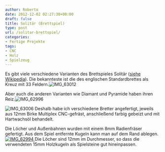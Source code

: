 ```yaml
---
author: Roberto
date: 2012-12-02 02:27:30+00:00
draft: false
title: Solitär (Brettspiel)
type: post
url: /solitar-brettspiel/
categories:
- Fertige Projekte
tags:
- CNC
- Holz
- Spielzeug
---
```


Es gibt viele verschiedene Varianten des Brettspieles Solitär ([siehe Wikipedia](http://de.wikipedia.org/wiki/Solit%C3%A4r_%28Brettspiel%29)). Die bekannteste ist die des englischen Standardbrettes als Kreuz mit 33 Feldern.![IMG_63012](/wp-content/uploads/2013/02/IMG_63012-300x225.jpg)


Aber auch die anderen Varianten wie Diamant und Pyramide haben ihren Reiz.![IMG_62996](/wp-content/uploads/2013/02/IMG_62996-300x225.jpg)


![IMG_63006](/wp-content/uploads/2013/02/IMG_63006-300x225.jpg)
Deshalb habe ich verschiedene Bretter angefertigt, jeweils aus 12mm Birke Multiplex CNC-gefräst, anschließend farbig gebeizt und mit Hartwachsöl behandelt.

Die Löcher und Außenbahnen wurden mit einem 8mm Radienfräser gefertigt. Aus dem Spiel entfernte Kugeln kann man auf dem Rand ablegen. [![IMG_62994](/wp-content/uploads/2013/02/IMG_62994-300x224.jpg)
](/wp-content/uploads/2013/02/IMG_62994.jpg)Die Löcher sind 12mm im Durchmesser, so dass die verwendeten 15mm Holzkugeln als Spielsteine gut hineinpassen.
